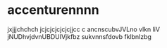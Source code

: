 # accenturennnn 
jxjjjchchch
jcjcjcjcjcjcjjcc c ancnscubvJVLno vlkn liV
jNUDhvjdvnUBDUIVjkfbz
sukvnnsfdovb fklbnlzbg
